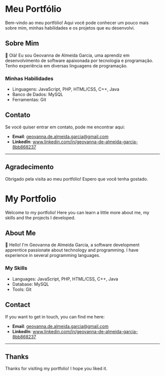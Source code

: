 # Meu Portfólio

Bem-vindo ao meu portfólio! Aqui você pode conhecer um pouco mais sobre mim, minhas habilidades e os projetos que eu desenvolvi. 

## Sobre Mim

👋 Olá! Eu sou Geovanna de Almeida Garcia, uma aprendiz em desenvolvimento de software apaixonada por tecnologia e programação. Tenho experiência em diversas linguagens de programação.

### Minhas Habilidades

- Linguagens: JavaScript, PHP, HTML/CSS, C++, Java
- Banco de Dados: MySQL
- Ferramentas: Git



## Contato

Se você quiser entrar em contato, pode me encontrar aqui:

- **Email**: geovanna.de.almeida.garcia@gmail.com
- **LinkedIn**: www.linkedin.com/in/geovanna-de-almeida-garcia-8bb868237


---

## Agradecimento

Obrigado pela visita ao meu portfólio! Espero que você tenha gostado. 



# My Portfolio

Welcome to my portfolio! Here you can learn a little more about me, my skills and the projects I developed. 

## About Me

👋 Hello! I'm Geovanna de Almeida Garcia, a software development apprentice passionate about technology and programming. I have experience in several programming languages.

### My Skills

- Languages: JavaScript, PHP, HTML/CSS, C++, Java
- Database: MySQL
- Tools: Git



## Contact

If you want to get in touch, you can find me here:

- **Email**: geovanna.de.almeida.garcia@gmail.com
- **LinkedIn**: www.linkedin.com/in/geovanna-de-almeida-garcia-8bb868237


---

## Thanks

Thanks for visiting my portfolio! I hope you liked it.
